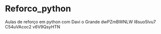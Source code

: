 # Reforco_python
Aulas de reforço em python com Davi o Grande dwPZmBWNLW I8suo5lvu7
 C54uVAcoc2 v6V9QsyHTN